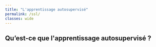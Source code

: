 ```yaml
---
title: "L'apprentissage autosupervisé"
permalink: /ssl/
classes: wide
---
```



## Qu’est-ce que l'apprentissage autosupervisé ?
